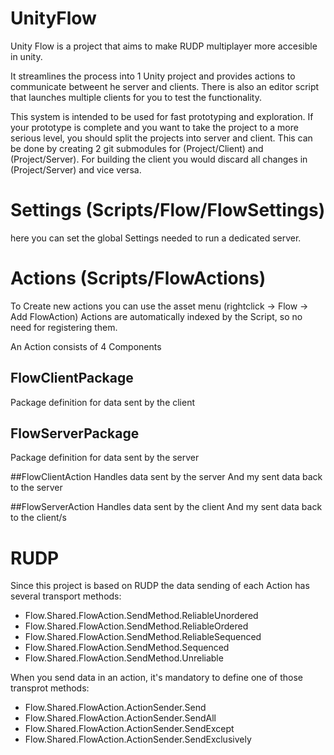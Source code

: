 # UnityFlow

Unity Flow is a project that aims to make RUDP multiplayer more accesible in unity.

It streamlines the process into 1 Unity project and provides actions to communicate betweent he server and clients.
There is also an editor script that launches multiple clients for you to test the functionality.

This system is intended to be used for fast prototyping and exploration.
If your prototype is complete and you want to take the project to a more serious level, you should split the projects into server and client.
This can be done by creating 2 git submodules for (Project/Client) and (Project/Server).
For building the client you would discard all changes in (Project/Server) and vice versa.

# Settings (Scripts/Flow/FlowSettings)
here you can set the global Settings needed to run a dedicated server.

# Actions (Scripts/FlowActions)
To Create new actions you can use the asset menu (rightclick -> Flow -> Add FlowAction)
Actions are automatically indexed by the Script, so no need for registering them.

An Action consists of 4 Components

## FlowClientPackage
Package definition for data sent by the client

## FlowServerPackage
Package definition for data sent by the server

##FlowClientAction
Handles data sent by the server
And my sent data back to the server

##FlowServerAction
Handles data sent by the client
And my sent data back to the client/s


# RUDP
Since this project is based on RUDP the data sending of each Action has several transport methods:
- Flow.Shared.FlowAction.SendMethod.ReliableUnordered
- Flow.Shared.FlowAction.SendMethod.ReliableOrdered
- Flow.Shared.FlowAction.SendMethod.ReliableSequenced
- Flow.Shared.FlowAction.SendMethod.Sequenced
- Flow.Shared.FlowAction.SendMethod.Unreliable

When you send data in an action, it's mandatory to define one of those transprot methods:
- Flow.Shared.FlowAction.ActionSender.Send
- Flow.Shared.FlowAction.ActionSender.SendAll
- Flow.Shared.FlowAction.ActionSender.SendExcept
- Flow.Shared.FlowAction.ActionSender.SendExclusively